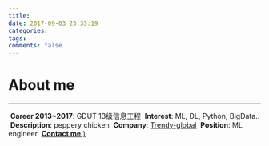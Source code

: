 ```yaml
---
title:
date: 2017-09-03 23:33:19
categories:
tags:
comments: false
---
```


# About me

---

<i class="fa fa-graduation-cap" aria-hidden="true"></i>&nbsp;__Career 2013~2017__: GDUT 13级信息工程
<i class="fa fa-heart" aria-hidden="true"></i>&nbsp;__Interest__: ML, DL, Python, BigData..
<i class="fa fa-pencil" aria-hidden="true"></i>&nbsp;__Description__: peppery chicken
<i class="fa fa-building" aria-hidden="true"></i>&nbsp;__Company__: [Trendy-global](http://www.trendy-global.com/)
<i class="fa fa-user" aria-hidden="true"></i>&nbsp;__Position__: ML engineer
<i class="fa fa-paper-plane" aria-hidden="true"></i>&nbsp;[__Contact me__:)](mailto:youngzyang@outlook.com)
